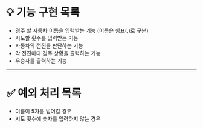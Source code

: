 # 💡 기능 구현 목록

- 경주 할 자동차 이름을 입력받는 기능 (이름은 쉼표(,)로 구분)
- 시도할 횟수를 입력받는 기능
- 자동차의 전진을 판단하는 기능
- 각 전진마다 경주 상황을 출력하는 기능
- 우승자를 출력하는 기능

---

# ✅ 예외 처리 목록

- 이름이 5자를 넘어갈 경우
- 시도 횟수에 숫자를 입력하지 않는 경우
